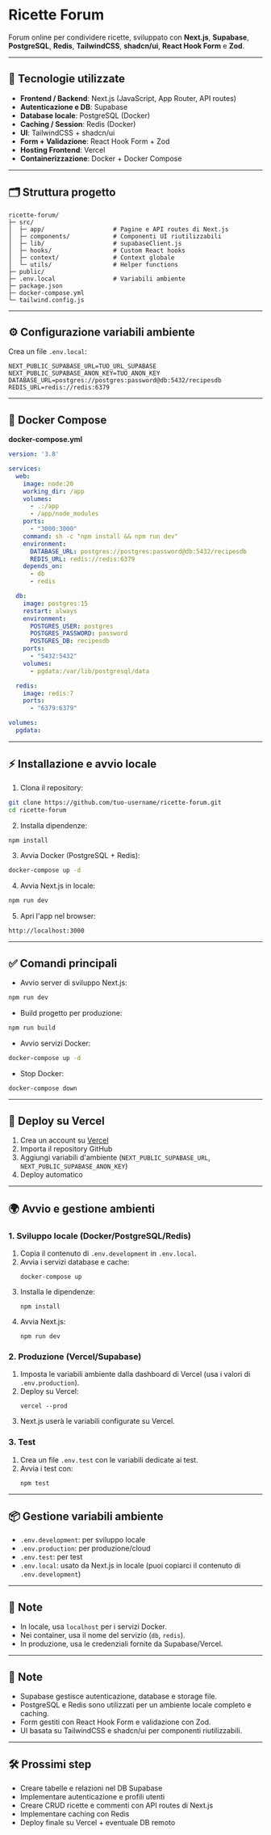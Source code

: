 # Ricette Forum

Forum online per condividere ricette, sviluppato con **Next.js**, **Supabase**, **PostgreSQL**, **Redis**, **TailwindCSS**, **shadcn/ui**, **React Hook Form** e **Zod**.

---

## 🚀 Tecnologie utilizzate

* **Frontend / Backend**: Next.js (JavaScript, App Router, API routes)
* **Autenticazione e DB**: Supabase
* **Database locale**: PostgreSQL (Docker)
* **Caching / Session**: Redis (Docker)
* **UI**: TailwindCSS + shadcn/ui
* **Form + Validazione**: React Hook Form + Zod
* **Hosting Frontend**: Vercel
* **Containerizzazione**: Docker + Docker Compose

---

## 🗂 Struttura progetto

```
ricette-forum/
├─ src/
│  ├─ app/                   # Pagine e API routes di Next.js
│  ├─ components/            # Componenti UI riutilizzabili
│  ├─ lib/                   # supabaseClient.js
│  ├─ hooks/                 # Custom React hooks
│  ├─ context/               # Context globale
│  └─ utils/                 # Helper functions
├─ public/
├─ .env.local                # Variabili ambiente
├─ package.json
├─ docker-compose.yml
└─ tailwind.config.js
```

---

## ⚙️ Configurazione variabili ambiente

Crea un file `.env.local`:

```env
NEXT_PUBLIC_SUPABASE_URL=TUO_URL_SUPABASE
NEXT_PUBLIC_SUPABASE_ANON_KEY=TUO_ANON_KEY
DATABASE_URL=postgres://postgres:password@db:5432/recipesdb
REDIS_URL=redis://redis:6379
```

---

## 🐳 Docker Compose

**docker-compose.yml**

```yaml
version: '3.8'

services:
  web:
    image: node:20
    working_dir: /app
    volumes:
      - .:/app
      - /app/node_modules
    ports:
      - "3000:3000"
    command: sh -c "npm install && npm run dev"
    environment:
      DATABASE_URL: postgres://postgres:password@db:5432/recipesdb
      REDIS_URL: redis://redis:6379
    depends_on:
      - db
      - redis

  db:
    image: postgres:15
    restart: always
    environment:
      POSTGRES_USER: postgres
      POSTGRES_PASSWORD: password
      POSTGRES_DB: recipesdb
    ports:
      - "5432:5432"
    volumes:
      - pgdata:/var/lib/postgresql/data

  redis:
    image: redis:7
    ports:
      - "6379:6379"

volumes:
  pgdata:
```

---

## ⚡ Installazione e avvio locale

1. Clona il repository:

```bash
git clone https://github.com/tuo-username/ricette-forum.git
cd ricette-forum
```

2. Installa dipendenze:

```bash
npm install
```

3. Avvia Docker (PostgreSQL + Redis):

```bash
docker-compose up -d
```

4. Avvia Next.js in locale:

```bash
npm run dev
```

5. Apri l'app nel browser:

```
http://localhost:3000
```

---

## ✅ Comandi principali

* Avvio server di sviluppo Next.js:

```bash
npm run dev
```

* Build progetto per produzione:

```bash
npm run build
```

* Avvio servizi Docker:

```bash
docker-compose up -d
```

* Stop Docker:

```bash
docker-compose down
```

---

## 🔗 Deploy su Vercel

1. Crea un account su [Vercel](https://vercel.com/)
2. Importa il repository GitHub
3. Aggiungi variabili d'ambiente (`NEXT_PUBLIC_SUPABASE_URL`, `NEXT_PUBLIC_SUPABASE_ANON_KEY`)
4. Deploy automatico

---

## 🌍 Avvio e gestione ambienti

### 1. Sviluppo locale (Docker/PostgreSQL/Redis)

1. Copia il contenuto di `.env.development` in `.env.local`.
2. Avvia i servizi database e cache:
   ```pwsh
   docker-compose up
   ```
3. Installa le dipendenze:
   ```pwsh
   npm install
   ```
4. Avvia Next.js:
   ```pwsh
   npm run dev
   ```

### 2. Produzione (Vercel/Supabase)

1. Imposta le variabili ambiente dalla dashboard di Vercel (usa i valori di `.env.production`).
2. Deploy su Vercel:
   ```pwsh
   vercel --prod
   ```
3. Next.js userà le variabili configurate su Vercel.

### 3. Test

1. Crea un file `.env.test` con le variabili dedicate ai test.
2. Avvia i test con:
   ```pwsh
   npm test
   ```

---

## 📦 Gestione variabili ambiente

- `.env.development`: per sviluppo locale
- `.env.production`: per produzione/cloud
- `.env.test`: per test
- `.env.local`: usato da Next.js in locale (puoi copiarci il contenuto di `.env.development`)

---

## 🔗 Note

- In locale, usa `localhost` per i servizi Docker.
- Nei container, usa il nome del servizio (`db`, `redis`).
- In produzione, usa le credenziali fornite da Supabase/Vercel.

---

## 📌 Note

* Supabase gestisce autenticazione, database e storage file.
* PostgreSQL e Redis sono utilizzati per un ambiente locale completo e caching.
* Form gestiti con React Hook Form e validazione con Zod.
* UI basata su TailwindCSS e shadcn/ui per componenti riutilizzabili.

---

## 🛠 Prossimi step

* Creare tabelle e relazioni nel DB Supabase
* Implementare autenticazione e profili utenti
* Creare CRUD ricette e commenti con API routes di Next.js
* Implementare caching con Redis
* Deploy finale su Vercel + eventuale DB remoto
